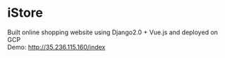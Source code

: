 # iStore  
Built online shopping website using Django2.0 + Vue.js and deployed on GCP  
Demo: http://35.236.115.160/index
